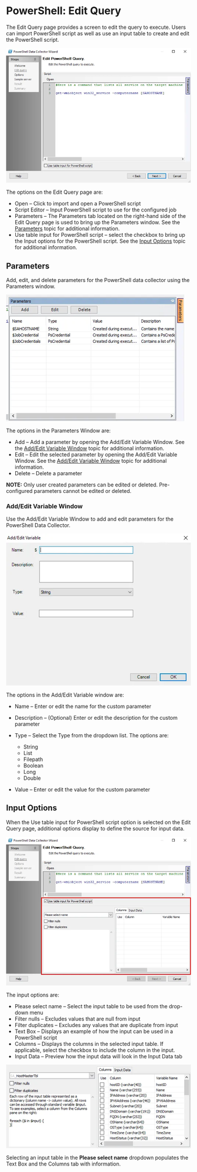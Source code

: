 # PowerShell: Edit Query

The Edit Query page provides a screen to edit the query to execute. Users can import PowerShell
script as well as use an input table to create and edit the PowerShell script.

![PowerShell Data Collector Wizard Edit Query page](../../../../../../static/img/product_docs/accessanalyzer/enterpriseauditor/admin/datacollector/powershell/editquery.webp)

The options on the Edit Query page are:

- Open – Click to import and open a PowerShell script
- Script Editor – Input PowerShell script to use for the configured job
- Parameters – The Parameters tab located on the right-hand side of the Edit Query page is used to
  bring up the Parameters window. See the [Parameters](#parameters) topic for additional
  information.
- Use table input for PowerShell script – select the checkbox to bring up the Input options for the
  PowerShell script. See the [Input Options](#input-options) topic for additional information.

## Parameters

Add, edit, and delete parameters for the PowerShell data collector using the Parameters window.

![Parameters Window](../../../../../../static/img/product_docs/accessanalyzer/enterpriseauditor/admin/datacollector/powershell/editqueryparameters.webp)

The options in the Parameters Window are:

- Add – Add a parameter by opening the Add/Edit Variable Window. See the
  [Add/Edit Variable Window](#addedit-variable-window) topic for additional information.
- Edit – Edit the selected parameter by opening the Add/Edit Variable Window. See the
  [Add/Edit Variable Window](#addedit-variable-window) topic for additional information.
- Delete – Delete a parameter

**NOTE:** Only user created parameters can be edited or deleted. Pre-configured parameters cannot be
edited or deleted.

### Add/Edit Variable Window

Use the Add/Edit Variable Window to add and edit parameters for the PowerShell Data Collector.

![Add/Edit Variable Window](../../../../../../static/img/product_docs/accessanalyzer/enterpriseauditor/admin/datacollector/powershell/editqueryvariable.webp)

The options in the Add/Edit Variable window are:

- Name – Enter or edit the name for the custom parameter
- Description – (Optional) Enter or edit the description for the custom parameter
- Type – Select the Type from the dropdown list. The options are:

    - String
    - List
    - Filepath
    - Boolean
    - Long
    - Double

- Value – Enter or edit the value for the custom parameter

## Input Options

When the Use table input for PowerShell script option is selected on the Edit Query page, additional
options display to define the source for input data.

![Edit Query page input options](../../../../../../static/img/product_docs/accessanalyzer/enterpriseauditor/admin/datacollector/powershell/editqueryinput.webp)

The input options are:

- Please select name – Select the input table to be used from the drop-down menu
- Filter nulls – Excludes values that are null from input
- Filter duplicates – Excludes any values that are duplicate from input
- Text Box – Displays an example of how the input can be used in a PowerShell script
- Columns – Displays the columns in the selected input table. If applicable, select the checkbox to
  include the column in the input.
- Input Data – Preview how the input data will look in the Input Data tab

![Text Box and the Columns tab populated with information](../../../../../../static/img/product_docs/accessanalyzer/enterpriseauditor/admin/datacollector/powershell/editqueryinputtable.webp)

Selecting an input table in the **Please select name** dropdown populates the Text Box and the
Columns tab with information.
